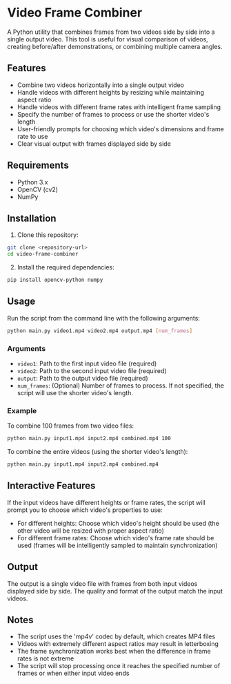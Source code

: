 # Video Frame Combiner

A Python utility that combines frames from two videos side by side into a single output video. This tool is useful for visual comparison of videos, creating before/after demonstrations, or combining multiple camera angles.

## Features

- Combine two videos horizontally into a single output video
- Handle videos with different heights by resizing while maintaining aspect ratio
- Handle videos with different frame rates with intelligent frame sampling
- Specify the number of frames to process or use the shorter video's length
- User-friendly prompts for choosing which video's dimensions and frame rate to use
- Clear visual output with frames displayed side by side

## Requirements

- Python 3.x
- OpenCV (cv2)
- NumPy

## Installation

1. Clone this repository:
```bash
git clone <repository-url>
cd video-frame-combiner
```

2. Install the required dependencies:
```bash
pip install opencv-python numpy
```

## Usage

Run the script from the command line with the following arguments:

```bash
python main.py video1.mp4 video2.mp4 output.mp4 [num_frames]
```

### Arguments

- `video1`: Path to the first input video file (required)
- `video2`: Path to the second input video file (required)
- `output`: Path to the output video file (required)
- `num_frames`: (Optional) Number of frames to process. If not specified, the script will use the shorter video's length.

### Example

To combine 100 frames from two video files:
```bash
python main.py input1.mp4 input2.mp4 combined.mp4 100
```

To combine the entire videos (using the shorter video's length):
```bash
python main.py input1.mp4 input2.mp4 combined.mp4
```

## Interactive Features

If the input videos have different heights or frame rates, the script will prompt you to choose which video's properties to use:

- For different heights: Choose which video's height should be used (the other video will be resized with proper aspect ratio)
- For different frame rates: Choose which video's frame rate should be used (frames will be intelligently sampled to maintain synchronization)

## Output

The output is a single video file with frames from both input videos displayed side by side. The quality and format of the output match the input videos.

## Notes

- The script uses the 'mp4v' codec by default, which creates MP4 files
- Videos with extremely different aspect ratios may result in letterboxing
- The frame synchronization works best when the difference in frame rates is not extreme
- The script will stop processing once it reaches the specified number of frames or when either input video ends